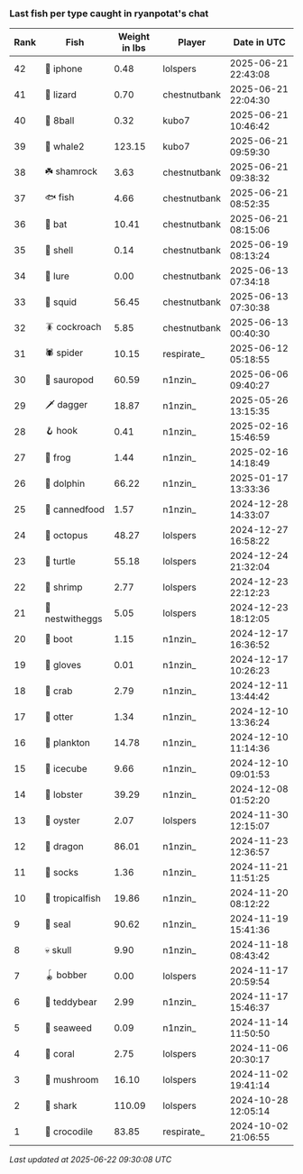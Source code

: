 ### Last fish per type caught in ryanpotat's chat
| Rank | Fish | Weight in lbs | Player | Date in UTC |
|------|--------|-----------|---------|------|
| 42  | 📱 iphone | 0.48 | lolspers | 2025-06-21 22:43:08 |
| 41  | 🦎 lizard | 0.70 | chestnutbank | 2025-06-21 22:04:30 |
| 40  | 🎱 8ball | 0.32 | kubo7 | 2025-06-21 10:46:42 |
| 39  | 🐋 whale2 | 123.15 | kubo7 | 2025-06-21 09:59:30 |
| 38  | ☘️ shamrock | 3.63 | chestnutbank | 2025-06-21 09:38:32 |
| 37  | 🐟 fish | 4.66 | chestnutbank | 2025-06-21 08:52:35 |
| 36  | 🦇 bat | 10.41 | chestnutbank | 2025-06-21 08:15:06 |
| 35  | 🐚 shell | 0.14 | chestnutbank | 2025-06-19 08:13:24 |
| 34  | 🎏 lure | 0.00 | chestnutbank | 2025-06-13 07:34:18 |
| 33  | 🦑 squid | 56.45 | chestnutbank | 2025-06-13 07:30:38 |
| 32  | 🪳 cockroach | 5.85 | chestnutbank | 2025-06-13 00:40:30 |
| 31  | 🕷️ spider | 10.15 | respirate_ | 2025-06-12 05:18:55 |
| 30  | 🦕 sauropod | 60.59 | n1nzin_ | 2025-06-06 09:40:27 |
| 29  | 🗡️ dagger | 18.87 | n1nzin_ | 2025-05-26 13:15:35 |
| 28  | 🪝 hook | 0.41 | n1nzin_ | 2025-02-16 15:46:59 |
| 27  | 🐸 frog | 1.44 | n1nzin_ | 2025-02-16 14:18:49 |
| 26  | 🐬 dolphin | 66.22 | n1nzin_ | 2025-01-17 13:33:36 |
| 25  | 🥫 cannedfood | 1.57 | n1nzin_ | 2024-12-28 14:33:07 |
| 24  | 🐙 octopus | 48.27 | lolspers | 2024-12-27 16:58:22 |
| 23  | 🐢 turtle | 55.18 | lolspers | 2024-12-24 21:32:04 |
| 22  | 🦐 shrimp | 2.77 | lolspers | 2024-12-23 22:12:23 |
| 21  | 🪺 nestwitheggs | 5.05 | lolspers | 2024-12-23 18:12:05 |
| 20  | 👢 boot | 1.15 | n1nzin_ | 2024-12-17 16:36:52 |
| 19  | 🧤 gloves | 0.01 | n1nzin_ | 2024-12-17 10:26:23 |
| 18  | 🦀 crab | 2.79 | n1nzin_ | 2024-12-11 13:44:42 |
| 17  | 🦦 otter | 1.34 | n1nzin_ | 2024-12-10 13:36:24 |
| 16  | 🦠 plankton | 14.78 | n1nzin_ | 2024-12-10 11:14:36 |
| 15  | 🧊 icecube | 9.66 | n1nzin_ | 2024-12-10 09:01:53 |
| 14  | 🦞 lobster | 39.29 | n1nzin_ | 2024-12-08 01:52:20 |
| 13  | 🦪 oyster | 2.07 | lolspers | 2024-11-30 12:15:07 |
| 12  | 🐉 dragon | 86.01 | n1nzin_ | 2024-11-23 12:36:57 |
| 11  | 🧦 socks | 1.36 | n1nzin_ | 2024-11-21 11:51:25 |
| 10  | 🐠 tropicalfish | 19.86 | n1nzin_ | 2024-11-20 08:12:22 |
| 9  | 🦭 seal | 90.62 | n1nzin_ | 2024-11-19 15:41:36 |
| 8  | 💀 skull | 9.90 | n1nzin_ | 2024-11-18 08:43:42 |
| 7  | 🪀 bobber | 0.00 | lolspers | 2024-11-17 20:59:54 |
| 6  | 🧸 teddybear | 2.99 | n1nzin_ | 2024-11-17 15:46:37 |
| 5  | 🌿 seaweed | 0.09 | n1nzin_ | 2024-11-14 11:50:50 |
| 4  | 🪸 coral | 2.75 | lolspers | 2024-11-06 20:30:17 |
| 3  | 🍄 mushroom | 16.10 | lolspers | 2024-11-02 19:41:14 |
| 2  | 🦈 shark | 110.09 | lolspers | 2024-10-28 12:05:14 |
| 1  | 🐊 crocodile | 83.85 | respirate_ | 2024-10-02 21:06:55 |

_Last updated at 2025-06-22 09:30:08 UTC_